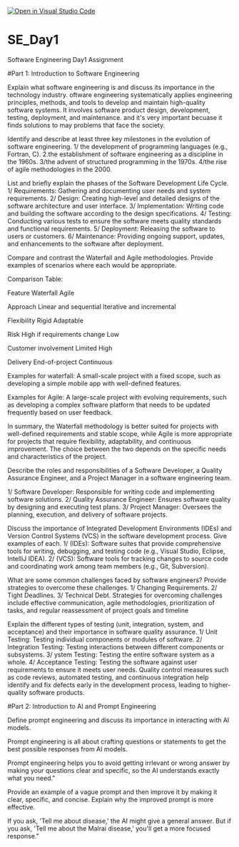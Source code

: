 [![Open in Visual Studio Code](https://classroom.github.com/assets/open-in-vscode-2e0aaae1b6195c2367325f4f02e2d04e9abb55f0b24a779b69b11b9e10269abc.svg)](https://classroom.github.com/online_ide?assignment_repo_id=15596254&assignment_repo_type=AssignmentRepo)
# SE_Day1
Software Engineering Day1 Assignment

#Part 1: Introduction to Software Engineering

Explain what software engineering is and discuss its importance in the technology industry.
oftware engineering systematically applies engineering principles, methods, and tools to develop and maintain high-quality software systems. It involves software product design, development, testing, deployment, and maintenance.
and it's very important becuase it finds solutions to may problems that face the society.


Identify and describe at least three key milestones in the evolution of software engineering.
1/ the development of programming languages (e.g., Fortran, C).
2.the establishment of software engineering as a discipline in the 1960s.
3/the advent of structured programming in the 1970s.
4/the rise of agile methodologies in the 2000.


List and briefly explain the phases of the Software Development Life Cycle.
1/ Requirements: Gathering and documenting user needs and system requirements.
2/ Design: Creating high-level and detailed designs of the software architecture and user interface.
3/ Implementation: Writing code and building the software according to the design specifications.
4/ Testing: Conducting various tests to ensure the software meets quality standards and functional requirements.
5/ Deployment: Releasing the software to users or customers.
6/ Maintenance: Providing ongoing support, updates, and enhancements to the software after deployment.


Compare and contrast the Waterfall and Agile methodologies. Provide examples of scenarios where each would be appropriate.

Comparison Table:

Feature	                           Waterfall                                                   	Agile

Approach	                         Linear and sequential	                                  Iterative and incremental

Flexibility	                             Rigid                                                	Adaptable

Risk                              	High if requirements change	                                   Low

Customer involvement	                    Limited	                                                 High

Delivery                                 	End-of-project                                         Continuous

Examples for waterfall: A small-scale project with a fixed scope, such as developing a simple mobile app with well-defined features.

Examples for Agile: A large-scale project with evolving requirements, such as developing a complex software platform that needs to be updated frequently based on user feedback.

In summary, the Waterfall methodology is better suited for projects with well-defined requirements and stable scope, while Agile is more appropriate for projects that require flexibility, adaptability, and continuous improvement. The choice between the two depends on the specific needs and characteristics of the project.



Describe the roles and responsibilities of a Software Developer, a Quality Assurance Engineer, and a Project Manager in a software engineering team.

1/ Software Developer: Responsible for writing code and implementing software solutions.
2/ Quality Assurance Engineer: Ensures software quality by designing and executing test plans.
3/ Project Manager: Oversees the planning, execution, and delivery of software projects.

Discuss the importance of Integrated Development Environments (IDEs) and Version Control Systems (VCS) in the software development process. Give examples of each.
1/ (IDEs): Software suites that provide comprehensive tools for writing, debugging, and testing code (e.g., Visual Studio, Eclipse, IntelliJ IDEA).
2/  (VCS): Software tools for tracking changes to source code and coordinating work among team members (e.g., Git, Subversion).


What are some common challenges faced by software engineers? Provide strategies to overcome these challenges.
1/ Changing Requirements.
2/ Tight Deadlines.
3/ Technical Debt.
Strategies for overcoming challenges include effective communication, agile methodologies, prioritization of tasks, and regular reassessment of project goals and timeline

Explain the different types of testing (unit, integration, system, and acceptance) and their importance in software quality assurance.
1/ Unit Testing: Testing individual components or modules of software.
2/ Integration Testing: Testing interactions between different components or subsystems.
3/ ystem Testing: Testing the entire software system as a whole.
4/ Acceptance Testing: Testing the software against user requirements to ensure it meets user needs.
Quality control measures such as code reviews, automated testing, and continuous integration help identify and fix defects early in the development process, leading to higher-quality software products.


#Part 2: Introduction to AI and Prompt Engineering


Define prompt engineering and discuss its importance in interacting with AI models.

Prompt engineering is all about crafting questions or statements to get the best possible responses from AI models. 

Prompt engineering helps you to avoid getting irrlevant or wrong answer  by making your questions clear and specific, so the AI understands exactly what you need."


Provide an example of a vague prompt and then improve it by making it clear, specific, and concise. Explain why the improved prompt is more effective.

If you ask, 'Tell me about disease,' the AI might give a general answer. 
But if you ask, 'Tell me about the Malrai disease,' you'll get a more focused response."
